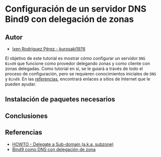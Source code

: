 # Configuración de un servidor DNS Bind9 con delegación de zonas

## Autor

- [Ixen Rodríguez Pérez - kurosaki1976](ixenrp1976@gmail.com)

El objetivo de este tutorial es mostrar cómo configurar un servidor `DNS Bind9` que funcione como provedor delegando zonas y como cliente con zonas delegadas. Como tutorial en sí, se le guiará a través de todo el proceso de configuración, pero se requieren conocimientos iniciales de `DNS` y `Bind9`. En las [referencias](#referencias), encontrará enlaces a sitios de Internet que le pueden ayudar.

## Instalación de paquetes necesarios

## Conclusiones

## Referencias
* [HOWTO - Delegate a Sub-domain (a.k.a. subzone)](http://www.zytrax.com/books/dns/ch9/delegate.html)
* [Bind9 como DNS con delegación de zona](https://www.sysadminsdecuba.com/2018/04/bind9-como-dns-con-delegacion-de-zona/)
